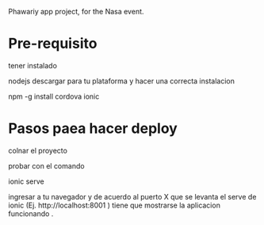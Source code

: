 Phawariy app project, for the Nasa event.

Pre-requisito
============

tener instalado 

nodejs descargar para tu plataforma y hacer una correcta instalacion 

npm -g install cordova ionic 


Pasos paea hacer deploy
=======================

colnar el proyecto 

probar con el comando 

ionic serve 

ingresar a tu navegador y de acuerdo al puerto X que se levanta el serve de ionic (Ej. http://localhost:8001 ) 
tiene que mostrarse la aplicacion funcionando .
 
